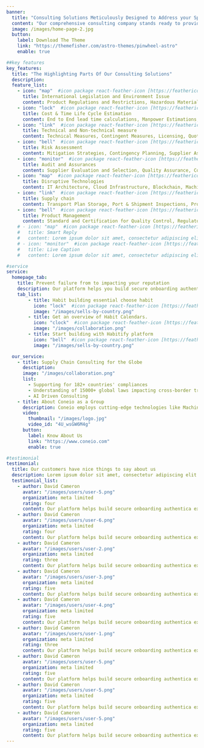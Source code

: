 ```yaml
---
banner:
  title: "Consulting Solutions Meticulously Designed to Address your Specific Needs"
  content: "Our comprehensive consulting company stands ready to provide expert assistance tailored to your precise business requirements. Should you seek guidance in any of the following areas, we are fully equipped to deliver effective solutions"
  image: /images/home-page-2.jpg
  button:
    label: Download The Theme
    link: "https://themefisher.com/astro-themes/pinwheel-astro"
    enable: true

##key features
key_features:
  title: "The Highlighting Parts Of Our Consulting Solutions"
  description:  
  feature_list:
    - icon: "map"  #icon package react-feather-icon [https://feathericons.com/]
      title: International Legislation and Environment Issue 
      content: Product Regulations and Restrictions, Hazardous Materials Management, Eco-labeling and Certification, Conflict Minerals Compliance, Legal Risks and Liabilities
    - icon: "lock"  #icon package react-feather-icon [https://feathericons.com/]
      title: Cost & Time Life Cycle Estimation
      content: End to End lead time calculations, Manpower Estimations, Cost Estimations (Actual Cost), Procurement Planning
    - icon: "link"  #icon package react-feather-icon [https://feathericons.com/]
      title: Technical and Non-technical measure
      content: Technical Measures, Contingent Measures, Licensing, Quotas, and Other Quality, Price Control Measures, Finance Measures, Measures Affecting Competitions, Trade – Related Investment Measures
    - icon: "bell"  #icon package react-feather-icon [https://feathericons.com/]
      title: Risk Assessment 
      content: Mitigation Strategies, Contingency Planning, Supplier Assessment, Collaboration and Communication, Monitoring and Review, Technology and Data Utilization
    - icon: "monitor"  #icon package react-feather-icon [https://feathericons.com/]
      title: Audit and Assurances 
      content: Supplier Evaluation and Selection, Quality Assurance, Compliance with Regulations, Environmental Compliance, Customs and Tariff Management, Financial Auditing
    - icon: "map"  #icon package react-feather-icon [https://feathericons.com/]
      title: Disruptive Technologies 
      content: IT Architecture, Cloud Infrastructure, Blockchain, Machine Learning and Artificial Intelligence
    - icon: "link"  #icon package react-feather-icon [https://feathericons.com/]
      title: Supply chain
      content: Transport Plan Storage, Port & Shipment Inspections, Product Return Management
    - icon: "bell"  #icon package react-feather-icon [https://feathericons.com/]
      title: Product Management
      content: Standard and Certification for Quality Control, Regulatory Trade Documentation Product Origin and Destination, Packaging Requirements
    # - icon: "map"  #icon package react-feather-icon [https://feathericons.com/]
    #   title: Smart Reply
    #   content: Lorem ipsum dolor sit amet, consectetur adipiscing elit.
    # - icon: "monitor"  #icon package react-feather-icon [https://feathericons.com/]
    #   title: Live Caption
    #   content: Lorem ipsum dolor sit amet, consectetur adipiscing elit.

#service
service:
  homepage_tab:
    title: Prevent failure from to impacting your reputation
    description: Our platform helps you build secure onboarding authentication experiences that retain and engage your users. We build the infrastructure, you can.
    tab_list:
        - title: Habit building essential choose habit
          icon: "lock"  #icon package react-feather-icon [https://feathericons.com/]
          image: "/images/sells-by-country.png"
        - title: Get an overview of Habit Calendars.
          icon: "clock"  #icon package react-feather-icon [https://feathericons.com/]
          image: "/images/collaboration.png"
        - title: Start building with Habitify platform
          icon: "bell"  #icon package react-feather-icon [https://feathericons.com/]
          image: "/images/sells-by-country.png"

  our_service:
    - title: Supply Chain Consulting for the Globe
      desctiption: 
      image: "/images/collaboration.png"
      list:
        - Supporting for 182+ countries' compliances
        - Understanding of 15000+ global laws impacting cross-border trade 
        - AI Driven Consulting
    - title: About Coneio as a Group
      description: Coneio employs cutting-edge technologies like Machine Learning (ML) and RFID to seamlessly integrate Eco-System Value-Added Partners (ESVAPs) into our platform. This create a cross-border marketplace, empowering exporters to present their goods to importers in the buyer's currency, all the way from origin to their doorsteps.
      video:
        thumbnail: "/images/logo.jpg"
        video_id: "4U_wsGW6M4g"
      button:
        label: Know About Us
        link: "https://www.coneio.com"
        enable: true

#testimonial
testimonial:
  title: Our customers have nice things to say about us
  description: Lorem ipsum dolor sit amet, consectetur adipiscing elit. Morbi egestas Werat viverra id et aliquet. vulputate egestas sollicitudin.
  testimonial_list:
    - author: David Cameron
      avatar: "/images/users/user-5.png"
      organization: meta limited
      rating: four
      content: Our platform helps build secure onboarding authentica experiences & engage your users. We build .
    - author: David Cameron
      avatar: "/images/users/user-6.png"
      organization: meta limited
      rating: four
      content: Our platform helps build secure onboarding authentica experiences & engage your users. We build .
    - author: David Cameron
      avatar: "/images/users/user-2.png"
      organization: meta limited
      rating: three
      content: Our platform helps build secure onboarding authentica experiences & engage your users. We build .
    - author: David Cameron
      avatar: "/images/users/user-3.png"
      organization: meta limited
      rating: five
      content: Our platform helps build secure onboarding authentica experiences & engage your users. We build .
    - author: David Cameron
      avatar: "/images/users/user-4.png"
      organization: meta limited
      rating: five
      content: Our platform helps build secure onboarding authentica experiences & engage your users. We build .
    - author: David Cameron
      avatar: "/images/users/user-1.png"
      organization: meta limited
      rating: three
      content: Our platform helps build secure onboarding authentica experiences & engage your users. We build .
    - author: David Cameron
      avatar: "/images/users/user-5.png"
      organization: meta limited
      rating: five
      content: Our platform helps build secure onboarding authentica experiences & engage your users. We build .
    - author: David Cameron
      avatar: "/images/users/user-5.png"
      organization: meta limited
      rating: five
      content: Our platform helps build secure onboarding authentica experiences & engage your users. We build .
    - author: David Cameron
      avatar: "/images/users/user-5.png"
      organization: meta limited
      rating: five
      content: Our platform helps build secure onboarding authentica experiences & engage your users. We build .
---
```

